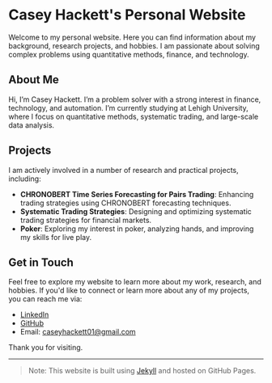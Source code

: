 # Casey Hackett's Personal Website

Welcome to my personal website. Here you can find information about my background, research projects, and hobbies. I am passionate about solving complex problems using quantitative methods, finance, and technology.

## About Me

Hi, I’m Casey Hackett. I’m a problem solver with a strong interest in finance, technology, and automation. I’m currently studying at Lehigh University, where I focus on quantitative methods, systematic trading, and large-scale data analysis.

## Projects

I am actively involved in a number of research and practical projects, including:

- **CHRONOBERT Time Series Forecasting for Pairs Trading**: Enhancing trading strategies using CHRONOBERT forecasting techniques.
- **Systematic Trading Strategies**: Designing and optimizing systematic trading strategies for financial markets.
- **Poker**: Exploring my interest in poker, analyzing hands, and improving my skills for live play.

## Get in Touch

Feel free to explore my website to learn more about my work, research, and hobbies. If you'd like to connect or learn more about any of my projects, you can reach me via:

- [LinkedIn](https://www.linkedin.com/in/casey-hackett-71b2ba1b8/)
- [GitHub](https://github.com/chackett24)
- Email: [caseyhackett01@gmail.com](mailto:caseyhackett01@gmail.com)

Thank you for visiting.

---

> Note: This website is built using [Jekyll](https://jekyllrb.com/) and hosted on GitHub Pages.
